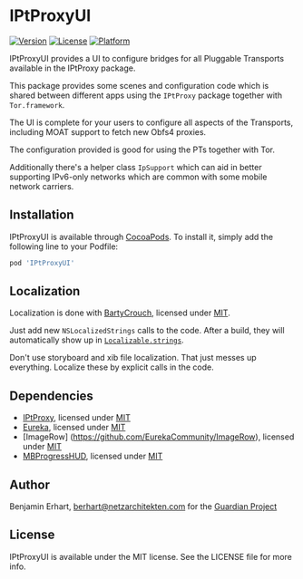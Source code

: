 # IPtProxyUI

[![Version](https://img.shields.io/cocoapods/v/IPtProxyUI.svg?style=flat)](https://cocoapods.org/pods/IPtProxyUI)
[![License](https://img.shields.io/cocoapods/l/IPtProxyUI.svg?style=flat)](https://cocoapods.org/pods/IPtProxyUI)
[![Platform](https://img.shields.io/cocoapods/p/IPtProxyUI.svg?style=flat)](https://cocoapods.org/pods/IPtProxyUI)

IPtProxyUI provides a UI to configure bridges for all Pluggable Transports available in the IPtProxy package.

This package provides some scenes and configuration code which is shared between
different apps using the `IPtProxy` package together with `Tor.framework`.

The UI is complete for your users to configure all aspects of the Transports,
including MOAT support to fetch new Obfs4 proxies.

The configuration provided is good for using the PTs together with Tor.

Additionally there's a helper class `IpSupport` which can aid in better supporting
IPv6-only networks which are common with some mobile network carriers.


## Installation

IPtProxyUI is available through [CocoaPods](https://cocoapods.org). To install
it, simply add the following line to your Podfile:

```ruby
pod 'IPtProxyUI'
```


## Localization

Localization is done with [BartyCrouch](https://github.com/Flinesoft/BartyCrouch),
licensed under [MIT](https://github.com/Flinesoft/BartyCrouch/blob/main/LICENSE).

Just add new `NSLocalizedStrings` calls to the code. After a build, they will 
automatically show up in [`Localizable.strings`](IPtProxyUI/Assets/en.lproj/Localizable.strings).

Don't use storyboard and xib file localization. That just messes up everything.
Localize these by explicit calls in the code.


## Dependencies

- [IPtProxy](https://github.com/tladesignz/IPtProxy), licensed under [MIT](https://github.com/tladesignz/IPtProxy/blob/master/LICENSE)
- [Eureka](https://github.com/xmartlabs/Eureka), licensed under [MIT](https://github.com/xmartlabs/Eureka/blob/master/LICENSE)
- [ImageRow] (https://github.com/EurekaCommunity/ImageRow), licensed under [MIT](https://github.com/EurekaCommunity/ImageRow/blob/master/LICENSE)
- [MBProgressHUD](https://github.com/jdg/MBProgressHUD), licensed under [MIT](https://github.com/jdg/MBProgressHUD/blob/master/LICENSE)


## Author

Benjamin Erhart, berhart@netzarchitekten.com
for the [Guardian Project](https://guardianproject.info)

## License

IPtProxyUI is available under the MIT license. See the LICENSE file for more info.
